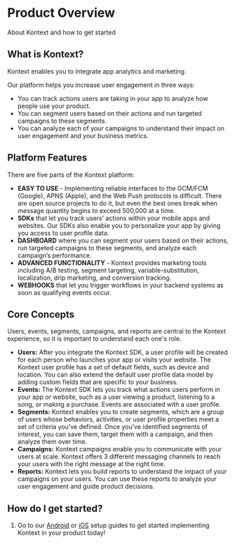 # Product Overview

About Kontext and how to get started

## What is Kontext?

Kontext enables you to integrate app analytics and marketing. 

Our platform helps you increase user engagement in three ways: 

- You can track actions users are taking in your app to analyze how people use your product. 
- You can segment users based on their actions and run targeted campaigns to these segments. 
- You can analyze each of your campaigns to understand their impact on user engagement and your business metrics.

## Platform Features

There are five parts of the Kontext platform: 

- **EASY TO USE** - Implementing reliable interfaces to the GCM/FCM (Google), APNS (Apple), and the Web Push protocols is difficult. There are open source projects to do it, but even the best ones break when message quantity begins to exceed 500,000 at a time.
- **SDKs** that let you track users’ actions within your mobile apps and websites. Our SDKs also enable you to personalize your app by giving you access to user profile data.
- **DASHBOARD** where you can segment your users based on their actions, run targeted campaigns to these segments, and analyze each campaign’s performance. 
- **ADVANCED FUNCTIONALITY** - Kontext provides marketing tools including A/B testing, segment targeting, variable-substitution, localization, drip marketing, and conversion tracking.
- **WEBHOOKS** that let you trigger workflows in your backend systems as soon as qualifying events occur.

## Core Concepts

Users, events, segments, campaigns, and reports are central to the Kontext experience, so it is important to understand each one's role. 

- **Users:** After you integrate the Kontext SDK, a user profile will be created for each person who launches your app or visits your website. The Kontext user profile has a set of default fields, such as device and location. You can also extend the default user profile data model by adding custom fields that are specific to your business.
- **Events:** The Kontext SDK lets you track what actions users perform in your app or website, such as a user viewing a product, listening to a song, or making a purchase. Events are associated with a user profile.
- **Segments:** Kontext enables you to create segments, which are a group of users whose behaviors, activities, or user profile properties meet a set of criteria you’ve defined. Once you’ve identified segments of interest, you can save them, target them with a campaign, and then analyze them over time. 
- **Campaigns:** Kontext campaigns enable you to communicate with your users at scale. Kontext offers 3 different messaging channels to reach your users with the right message at the right time.
- **Reports:** Kontext lets you build reports to understand the impact of your campaigns on your users. You can use these reports to analyze your user engagement and guide product decisions.



## How do I get started?

1. Go to our [Android](/android-quickStart) or [iOS](ios-quickStart) setup guides to get started implementing Kontext in your product today! 